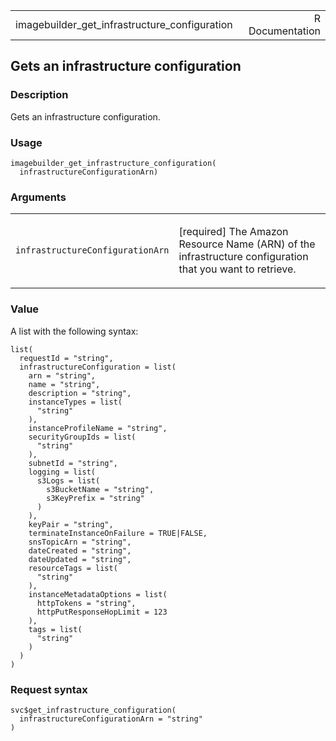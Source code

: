 <table style="width: 100%;">
<tbody>
<tr class="odd">
<td>imagebuilder_get_infrastructure_configuration</td>
<td style="text-align: right;">R Documentation</td>
</tr>
</tbody>
</table>

## Gets an infrastructure configuration

### Description

Gets an infrastructure configuration.

### Usage

    imagebuilder_get_infrastructure_configuration(
      infrastructureConfigurationArn)

### Arguments

<table>
<colgroup>
<col style="width: 35%" />
<col style="width: 65%" />
</colgroup>
<tbody>
<tr class="odd">
<td><code
id="imagebuilder_get_infrastructure_configuration_:_infrastructureConfigurationArn">infrastructureConfigurationArn</code></td>
<td><p>[required] The Amazon Resource Name (ARN) of the infrastructure
configuration that you want to retrieve.</p></td>
</tr>
</tbody>
</table>

### Value

A list with the following syntax:

    list(
      requestId = "string",
      infrastructureConfiguration = list(
        arn = "string",
        name = "string",
        description = "string",
        instanceTypes = list(
          "string"
        ),
        instanceProfileName = "string",
        securityGroupIds = list(
          "string"
        ),
        subnetId = "string",
        logging = list(
          s3Logs = list(
            s3BucketName = "string",
            s3KeyPrefix = "string"
          )
        ),
        keyPair = "string",
        terminateInstanceOnFailure = TRUE|FALSE,
        snsTopicArn = "string",
        dateCreated = "string",
        dateUpdated = "string",
        resourceTags = list(
          "string"
        ),
        instanceMetadataOptions = list(
          httpTokens = "string",
          httpPutResponseHopLimit = 123
        ),
        tags = list(
          "string"
        )
      )
    )

### Request syntax

    svc$get_infrastructure_configuration(
      infrastructureConfigurationArn = "string"
    )
